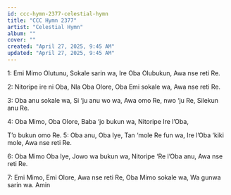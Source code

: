 ```yaml
---
id: ccc-hymn-2377-celestial-hymn
title: "CCC Hymn 2377"
artist: "Celestial Hymn"
album: ""
cover: ""
created: "April 27, 2025, 9:45 AM"
updated: "April 27, 2025, 9:45 AM"
---
```


1: Emi Mimo Olutunu,
Sokale sarin wa,
Ire Oba Olubukun,
Awa nse reti Re.

2: Nitoripe ire ni Oba,
Nla Oba Olore,
Oba Emi sokale wa,
Awa nse reti Re.

3: Oba anu sokale wa,
Si ‘ju anu wo wa,
Awa omo Re, nwo ‘ju Re,
Silekun anu Re.

4: Oba Mimo, Oba Olore,
Baba ‘jo bukun wa,
Nitoripe Ire l’Oba,

T’o bukun omo Re.
5: Oba anu, Oba Iye,
Tan ‘mole Re fun wa,
Ire l’Oba ‘kiki mole,
Awa nse reti Re.

6: Oba Mimo Oba Iye,
Jowo wa bukun wa,
Nitoripe ‘Re l’Oba anu,
Awa nse reti Re.

7: Emi Mimo, Emi Olore,
Awa nse reti Re,
Oba Mimo sokale wa,
Wa gunwa sarin wa. Amin